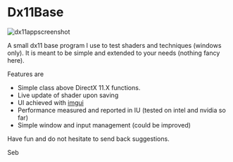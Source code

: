 # Dx11Base

![dx11appscreenshot](https://github.com/sebh/Dx11Base/blob/master/DX11Application.png)

A small dx11 base program I use to test shaders and techniques (windows only).
It is meant to be simple and extended to your needs (nothing fancy here).

Features are
* Simple class above DirectX 11.X functions.
* Live update of shader upon saving
* UI achieved with [imgui](https://github.com/ocornut/imgui)
* Performance measured and reported in IU (tested on intel and nvidia so far)
* Simple window and input management (could be improved)

Have fun and do not hesitate to send back suggestions.

Seb